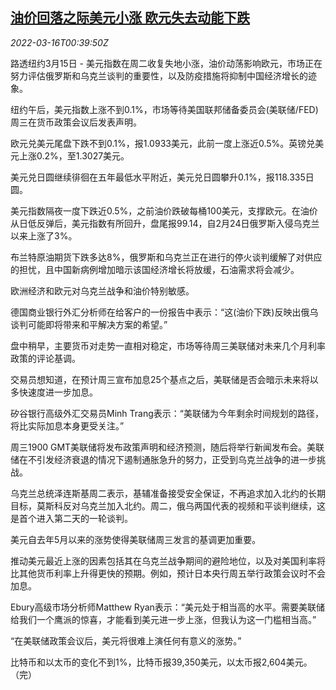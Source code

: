 <!--1647392463000-->
[油价回落之际美元小涨 欧元失去动能下跌](https://cn.reuters.com/article/forex-close-0315-tues-idCNKCS2LD01J)
------

<div><i>2022-03-16T00:39:50Z</i></div><p>路透纽约3月15日 - 美元指数在周二收复失地小涨，油价动荡影响欧元，市场正在努力评估俄罗斯和乌克兰谈判的重要性，以及防疫措施将抑制中国经济增长的迹象。</p><p>纽约午后，美元指数上涨不到0.1%，市场等待美国联邦储备委员会(美联储/FED)周三在货币政策会议后发表声明。</p><p>欧元兑美元尾盘下跌不到0.1%，报1.0933美元，此前一度上涨近0.5%。英镑兑美元上涨0.2%，至1.3027美元。</p><p>美元兑日圆继续徘徊在五年最低水平附近，美元兑日圆攀升0.1%，报118.335日圆。</p><p>美元指数隔夜一度下跌近0.5%，之前油价跌破每桶100美元，支撑欧元。在油价从日低反弹后，美元指数有所回升，盘尾报99.14，自2月24日俄罗斯入侵乌克兰以来上涨了3%。</p><p>布兰特原油期货下跌多达8%，俄罗斯和乌克兰正在进行的停火谈判缓解了对供应的担忧，且中国新病例增加暗示该国经济增长将放缓，石油需求将会减少。</p><p>欧洲经济和欧元对乌克兰战争和油价特别敏感。</p><p>德国商业银行外汇分析师在给客户的一份报告中表示：“这(油价下跌)反映出俄乌谈判可能即将带来和平解决方案的希望。”</p><p>盘中稍早，主要货币对走势一直相对稳定，市场等待周三美联储对未来几个月利率政策的评论基调。</p><p>交易员想知道，在预计周三宣布加息25个基点之后，美联储是否会暗示未来将以多快速度进一步加息。</p><p>矽谷银行高级外汇交易员Minh Trang表示：“美联储为今年剩余时间规划的路径，将比实际加息本身更受关注。”</p><p>周三1900 GMT美联储将发布政策声明和经济预测，随后将举行新闻发布会。美联储在不引发经济衰退的情况下遏制通胀急升的努力，正受到乌克兰战争的进一步挑战。</p><p>乌克兰总统泽连斯基周二表示，基辅准备接受安全保证，不再追求加入北约的长期目标，莫斯科反对乌克兰加入北约。周二，俄乌两国代表的视频和平谈判继续，这是首个进入第二天的一轮谈判。</p><p>美元自去年5月以来的涨势使得美联储周三发言的基调更加重要。</p><p>推动美元最近上涨的因素包括其在乌克兰战争期间的避险地位，以及对美国利率将比其他货币利率上升得更快的预期。例如，预计日本央行周五举行政策会议时不会加息。</p><p>Ebury高级市场分析师Matthew Ryan表示：“美元处于相当高的水平。需要美联储给我们一个鹰派的惊喜，才能看到美元进一步上涨，但我认为这一门槛相当高。”</p><p>“在美联储政策会议后，美元将很难上演任何有意义的涨势。”</p><p>比特币和以太币的变化不到1%，比特币报39,350美元，以太币报2,604美元。（完）</p>
